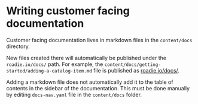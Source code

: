 # Writing customer facing documentation

Customer facing documentation lives in markdown files in the `content/docs` directory.

New files created there will automatically be published under the `roadie.io/docs/` path. For example, the `content/docs/getting-started/adding-a-catalog-item.md` file is published as [roadie.io/docs/](https://roadie.io/docs/getting-started/adding-a-catalog-item/).

Adding a markdown file does not automatically add it to the table of contents in the sidebar of the documentation. This must be done manually by editing `docs-nav.yaml` file in the `content/docs` folder.
